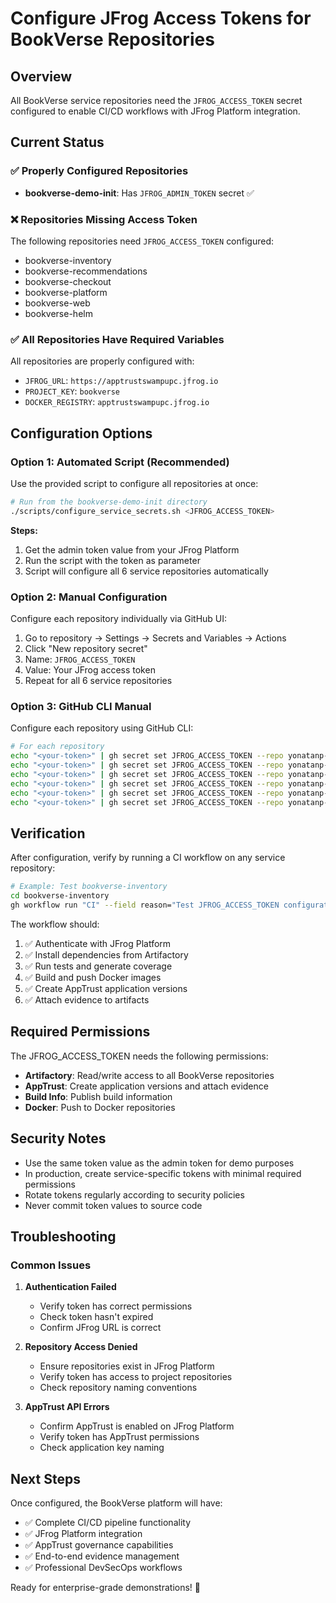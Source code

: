 # Configure JFrog Access Tokens for BookVerse Repositories

## Overview
All BookVerse service repositories need the `JFROG_ACCESS_TOKEN` secret configured to enable CI/CD workflows with JFrog Platform integration.

## Current Status

### ✅ Properly Configured Repositories
- **bookverse-demo-init**: Has `JFROG_ADMIN_TOKEN` secret ✅

### ❌ Repositories Missing Access Token
The following repositories need `JFROG_ACCESS_TOKEN` configured:
- bookverse-inventory
- bookverse-recommendations
- bookverse-checkout
- bookverse-platform
- bookverse-web
- bookverse-helm

### ✅ All Repositories Have Required Variables
All repositories are properly configured with:
- `JFROG_URL`: `https://apptrustswampupc.jfrog.io`
- `PROJECT_KEY`: `bookverse`
- `DOCKER_REGISTRY`: `apptrustswampupc.jfrog.io`

## Configuration Options

### Option 1: Automated Script (Recommended)

Use the provided script to configure all repositories at once:

```bash
# Run from the bookverse-demo-init directory
./scripts/configure_service_secrets.sh <JFROG_ACCESS_TOKEN>
```

**Steps:**
1. Get the admin token value from your JFrog Platform
2. Run the script with the token as parameter
3. Script will configure all 6 service repositories automatically

### Option 2: Manual Configuration

Configure each repository individually via GitHub UI:

1. Go to repository → Settings → Secrets and Variables → Actions
2. Click "New repository secret"
3. Name: `JFROG_ACCESS_TOKEN`
4. Value: Your JFrog access token
5. Repeat for all 6 service repositories

### Option 3: GitHub CLI Manual

Configure each repository using GitHub CLI:

```bash
# For each repository
echo "<your-token>" | gh secret set JFROG_ACCESS_TOKEN --repo yonatanp-jfrog/bookverse-inventory
echo "<your-token>" | gh secret set JFROG_ACCESS_TOKEN --repo yonatanp-jfrog/bookverse-recommendations
echo "<your-token>" | gh secret set JFROG_ACCESS_TOKEN --repo yonatanp-jfrog/bookverse-checkout
echo "<your-token>" | gh secret set JFROG_ACCESS_TOKEN --repo yonatanp-jfrog/bookverse-platform
echo "<your-token>" | gh secret set JFROG_ACCESS_TOKEN --repo yonatanp-jfrog/bookverse-web
echo "<your-token>" | gh secret set JFROG_ACCESS_TOKEN --repo yonatanp-jfrog/bookverse-helm
```

## Verification

After configuration, verify by running a CI workflow on any service repository:

```bash
# Example: Test bookverse-inventory
cd bookverse-inventory
gh workflow run "CI" --field reason="Test JFROG_ACCESS_TOKEN configuration"
```

The workflow should:
1. ✅ Authenticate with JFrog Platform
2. ✅ Install dependencies from Artifactory  
3. ✅ Run tests and generate coverage
4. ✅ Build and push Docker images
5. ✅ Create AppTrust application versions
6. ✅ Attach evidence to artifacts

## Required Permissions

The JFROG_ACCESS_TOKEN needs the following permissions:
- **Artifactory**: Read/write access to all BookVerse repositories
- **AppTrust**: Create application versions and attach evidence
- **Build Info**: Publish build information
- **Docker**: Push to Docker repositories

## Security Notes

- Use the same token value as the admin token for demo purposes
- In production, create service-specific tokens with minimal required permissions
- Rotate tokens regularly according to security policies
- Never commit token values to source code

## Troubleshooting

### Common Issues

1. **Authentication Failed**
   - Verify token has correct permissions
   - Check token hasn't expired
   - Confirm JFrog URL is correct

2. **Repository Access Denied**
   - Ensure repositories exist in JFrog Platform
   - Verify token has access to project repositories
   - Check repository naming conventions

3. **AppTrust API Errors**
   - Confirm AppTrust is enabled on JFrog Platform
   - Verify token has AppTrust permissions
   - Check application key naming

## Next Steps

Once configured, the BookVerse platform will have:
- ✅ Complete CI/CD pipeline functionality
- ✅ JFrog Platform integration
- ✅ AppTrust governance capabilities
- ✅ End-to-end evidence management
- ✅ Professional DevSecOps workflows

Ready for enterprise-grade demonstrations! 🚀
